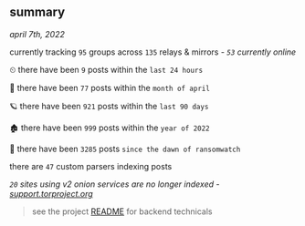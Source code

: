 
## summary
_april 7th, 2022_

currently tracking `95` groups across `135` relays & mirrors - _`53` currently online_

⏲ there have been `9` posts within the `last 24 hours`

🦈 there have been `77` posts within the `month of april`

🪐 there have been `921` posts within the `last 90 days`

🏚 there have been `999` posts within the `year of 2022`

🦕 there have been `3285` posts `since the dawn of ransomwatch`

there are `47` custom parsers indexing posts

_`20` sites using v2 onion services are no longer indexed - [support.torproject.org](https://support.torproject.org/onionservices/v2-deprecation/)_

> see the project [README](https://github.com/thetanz/ransomwatch#ransomwatch--) for backend technicals
